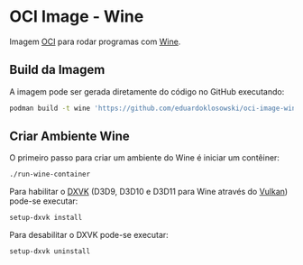 # OCI Image - Wine

Imagem [OCI](https://opencontainers.org/) para rodar programas com [Wine](https://www.winehq.org/).

## Build da Imagem

A imagem pode ser gerada diretamente do código no GitHub executando:

```sh
podman build -t wine 'https://github.com/eduardoklosowski/oci-image-wine.git#main'
```

## Criar Ambiente Wine

O primeiro passo para criar um ambiente do Wine é iniciar um contêiner:

```sh
./run-wine-container
```

Para habilitar o [DXVK](https://github.com/doitsujin/dxvk) (D3D9, D3D10 e D3D11 para Wine através do [Vulkan](https://www.vulkan.org/)) pode-se executar:

```sh
setup-dxvk install
```

Para desabilitar o DXVK pode-se executar:

```sh
setup-dxvk uninstall
```
